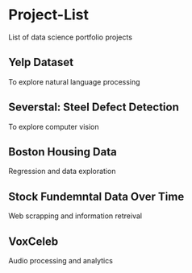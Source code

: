 # Project-List
List of data science portfolio projects

## Yelp Dataset
To explore natural language processing

## Severstal: Steel Defect Detection
To explore computer vision

## Boston Housing Data
Regression and data exploration

## Stock Fundemntal Data Over Time
Web scrapping and information retreival

## VoxCeleb
Audio processing and analytics
